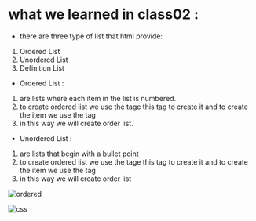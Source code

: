# what we learned in class02 : 

* there are three type of list that html provide:

1. Ordered List
1. Unordered List
1. Definition List
 
* Ordered List :

1. are lists where each item in the list is numbered.
1. to create ordered list we use the tage this tag to create it and to create the item we use the tag 
1. in this way we will create order list.


* Unordered List :
1. are lists that begin with a bullet point
1. to create ordered list we use the tage this tag to create it and to create the item we use the tag 
1. in this way we will create order list


![ordered](https://i.ytimg.com/vi/5tJBpZjMAbw/maxresdefault.jpg)


![css](https://ittrainingcontent.iu.edu/training/htmba/files/pc/img/aa0075d7.png)
